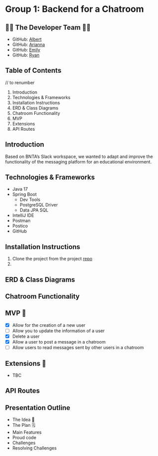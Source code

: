# Group 1: Backend for a Chatroom

## 👥🎸 The Developer Team 🎸👥
- GitHub: [Albert](https://github.com/Al-B-code)
- GitHub: [Arianna](https://github.com/Ariannacoseschi)
- GitHub: [Emily](https://github.com/remily23)
- GitHub: [Ryan](https://github.com/RyanNekadio)

## Table of Contents
// to renumber
1. Introduction
2. Technologies & Frameworks
3. Installation Instructions
4. ERD & Class Diagrams
5. Chatroom Functionality
6. MVP
7. Extensions
8. API Routes

## Introduction 
Based on BNTA’s Slack workspace, we wanted to adapt and improve the functionality of the messaging platform for an educational environment.

## Technologies & Frameworks
- Java 17
- Spring Boot
  - Dev Tools
  - PostgreSQL Driver
  - Data JPA SQL
- IntelliJ IDE
- Postman
- Postico
- GitHub

## Installation Instructions
1. Clone the project from the project [repo](https://github.com/Al-B-code/backend_chatroom)
2. 

## ERD & Class Diagrams

## Chatroom Functionality

## MVP 🫡
- [X] Allow for the creation of a new user
- [ ] Allow you to update the information of a user
- [X] Delete a user
- [X] Allow a user to post a message in a chatroom
- [ ] Allow users to read messages sent by other users in a chatroom

## Extensions 💪
- TBC

## API Routes

## Presentation Outline
- The Idea 🧠
- The Plan 🗒️
- Main Features 
- Proud code
- Challenges 
- Resolving Challenges 


